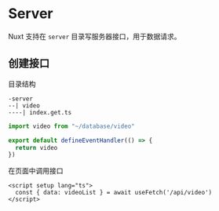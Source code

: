 # Server
Nuxt 支持在 `server` 目录写服务器接口，用于数据请求。
## 创建接口
目录结构
```
-server
--| video
----| index.get.ts
```
```ts
import video from "~/database/video"

export default defineEventHandler(() => {
  return video
})
```
在页面中调用接口
```vue
<script setup lang="ts">
  const { data: videoList } = await useFetch('/api/video')
</script>
```
